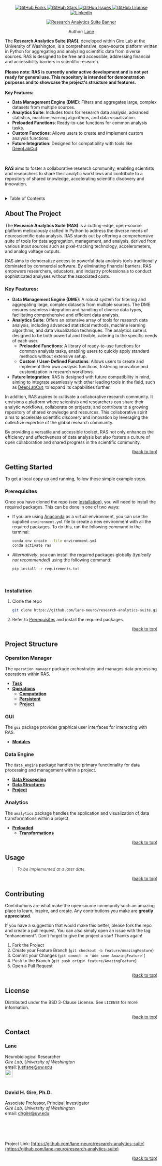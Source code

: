 <a name="readme-top"></a>

<!-- PROJECT SHIELDS -->
<div align="center">
  <p align="center">
    <a href="https://github.com/lane-neuro/research-analytics-suite/network/members">
      <img src="https://img.shields.io/github/forks/lane-neuro/research-analytics-suite.svg?style=for-the-badge" alt="GitHub Forks">
    </a>
    <a href="https://github.com/lane-neuro/research-analytics-suite/stargazers">
      <img src="https://img.shields.io/github/stars/lane-neuro/research-analytics-suite.svg?style=for-the-badge" alt="GitHub Stars">
    </a>
    <a href="https://github.com/lane-neuro/research-analytics-suite/issues">
      <img src="https://img.shields.io/github/issues/lane-neuro/research-analytics-suite.svg?style=for-the-badge" alt="GitHub Issues">
    </a>
    <a href="https://github.com/lane-neuro/research-analytics-suite/blob/main/LICENSE">
      <img src="https://img.shields.io/github/license/lane-neuro/research-analytics-suite.svg?style=for-the-badge" alt="GitHub License">
    </a>
    <a href="https://linkedin.com/in/lane14">
      <img src="https://img.shields.io/badge/-LinkedIn-black.svg?style=for-the-badge&logo=linkedin&colorB=555" alt="LinkedIn">
    </a>
  </p>

  <a href="https://github.com/lane-neuro/research-analytics-suite">
    <img src="research_analytics_suite/images/centered_banner_white_black_text_1800x700.png" alt="Research Analytics Suite Banner" style="max-width: 75%; height: auto;">
  </a>
  <p>Author: <a href="#contact">Lane</a></p>
</div>

<div>
  <p align="left">
    The <strong>Research Analytics Suite (RAS)</strong>, developed within Gire Lab at the University of Washington, is a comprehensive, open-source platform written in Python for aggregating and analyzing scientific data from diverse sources. RAS is designed to be free and accessible, addressing financial and accessibility barriers in scientific research.
    <br /><br />
    <b>Please note: RAS is currently under active development and is not yet ready for general use. This repository is intended for demonstration purposes and to showcase the project's structure and features.</b>
    <br /><br />
    <strong>Key Features:</strong>
    <ul>
      <li><strong>Data Management Engine (DME)</strong>: Filters and aggregates large, complex datasets from multiple sources.</li>
      <li><strong>Analytics Suite</strong>: Includes tools for research data analysis, advanced statistics, machine learning algorithms, and data visualization.</li>
      <li><strong>Preloaded Functions</strong>: Ready-to-use functions for common analysis tasks.</li>
      <li><strong>Custom Functions</strong>: Allows users to create and implement custom analysis functions.</li>
      <li><strong>Future Integration</strong>: Designed for compatibility with tools like <a href="https://github.com/DeepLabCut/DeepLabCut">DeepLabCut</a>.</li>
    </ul>
    <br /><br />
    <strong>RAS</strong> aims to foster a collaborative research community, enabling scientists and researchers to share their analytic workflows and contribute to a repository of shared knowledge, accelerating scientific discovery and innovation.
  </p>
</div>

<br />
<!-- TABLE OF CONTENTS -->
<details>
  <summary>Table of Contents</summary>
  <ol>
    <li><a href="#about-the-project">About The Project</a></li>
    <li><a href="#getting-started">Getting Started</a>
      <ul>
        <li><a href="#prerequisites">Prerequisites</a></li>
        <li><a href="#installation">Installation</a></li>
      </ul>
    </li>
<li><a href="#project-structure">Project Structure</a>
      <ul>
        <li><a href="#operation-manager">Operation Manager</a>
          <ul>
            <li><a href="research_analytics_suite/operation_manager/task">Task</a></li>
            <li><a href="research_analytics_suite/operation_manager/operations">Operations</a>
              <ul>
                <li><a href="research_analytics_suite/operation_manager/operations/computation">Computation</a></li>
                <li><a href="research_analytics_suite/operation_manager/operations/persistent">Persistent</a></li>
                <li><a href="research_analytics_suite/operation_manager/operations/project">Project</a></li>
              </ul>
            </li>
          </ul>
        </li>
        <li><a href="#gui">GUI</a>
          <ul>
            <li><a href="research_analytics_suite/gui/modules">Modules</a></li>
          </ul>
        </li>
        <li><a href="#data-engine">Data Engine</a>
          <ul>
            <li><a href="research_analytics_suite/data_engine/data_processing">Data Processing</a></li>
            <li><a href="research_analytics_suite/data_engine/data_structures">Data Structures</a></li>
            <li><a href="research_analytics_suite/data_engine/project">Project</a></li>
          </ul>
        </li>
        <li><a href="#analytics">Analytics</a>
          <ul>
            <li><a href="research_analytics_suite/analytics/preloaded">Preloaded</a>
              <ul>
                <li><a href="research_analytics_suite/analytics/preloaded/transformations">Transformations</a></li>
              </ul>
            </li>
          </ul>
        </li>
      </ul>
    </li>
    <li><a href="#usage">Usage</a></li>
    <li><a href="#contributing">Contributing</a></li>
    <li><a href="#license">License</a></li>
    <li><a href="#contact">Contact</a></li>
  </ol>
</details>

<!-- ABOUT THE PROJECT -->
## About The Project

The **Research Analytics Suite (RAS)** is a cutting-edge, open-source platform meticulously crafted in Python to address the diverse needs of neuroscientific data analysis. RAS stands out by offering a comprehensive suite of tools for data aggregation, management, and analysis, derived from various input sources such as pixel-tracking technology, accelerometers, and analog voltage outputs.

RAS aims to democratize access to powerful data analysis tools traditionally dominated by commercial software. By eliminating financial barriers, RAS empowers researchers, educators, and industry professionals to conduct sophisticated analyses without the associated costs.

### Key Features:
* **Data Management Engine (DME)**: A robust system for filtering and aggregating large, complex datasets from multiple sources. The DME ensures seamless integration and handling of diverse data types, facilitating comprehensive and efficient data analysis.
* **Analytics Suite**: Offers an extensive array of tools for research data analysis, including advanced statistical methods, machine learning algorithms, and data visualization techniques. The analytics suite is designed to be both powerful and flexible, catering to the specific needs of each user.
  * **Preloaded Functions**: A library of ready-to-use functions for common analysis tasks, enabling users to quickly apply standard methods without extensive setup.
  * **Custom / User-Defined Functions**: Allows users to create and implement their own analysis functions, fostering innovation and customization in research workflows.
* **Future Integration**: RAS is designed with future compatibility in mind, aiming to integrate seamlessly with other leading tools in the field, such as [DeepLabCut](https://github.com/DeepLabCut/DeepLabCut), to expand its capabilities further.

In addition, RAS aspires to cultivate a collaborative research community. It envisions a platform where scientists and researchers can share their analytic workflows, collaborate on projects, and contribute to a growing repository of shared knowledge and resources. This collaborative spirit aims to accelerate scientific discovery and innovation by leveraging the collective expertise of the global research community.

By providing a versatile and accessible toolset, RAS not only enhances the efficiency and effectiveness of data analysis but also fosters a culture of open collaboration and shared progress in the scientific community.

<p align="right">(<a href="#readme-top">back to top</a>)</p>

<!-- GETTING STARTED -->
## Getting Started

To get a local copy up and running, follow these simple example steps.

### Prerequisites
Once you have cloned the repo (see [Installation](#installation)), you will need to install the required packages. This can be done in one of two ways:
* If you are using [Anaconda](https://www.anaconda.com/) as a virtual environment, you can use the supplied `environment.yml` file to create a new environment with all the required packages. To do this, run the following command in the terminal:
  ```sh
  conda env create --file environment.yml
  conda activate ras
  ```
* <i>Alternatively</i>, you can install the required packages globally <i>(typically not recommended)</i> using the following command:
    ```sh
    pip install -r requirements.txt
  ```
<br />

### Installation
1. Clone the repo
   ```sh
   git clone https://github.com/lane-neuro/research-analytics-suite.git
   ```
2. Refer to <a href="#prerequisites">Prerequisites</a> and install the required packages.

<p align="right">(<a href="#readme-top">back to top</a>)</p>

  
<!-- PROJECT STRUCTURE -->
## Project Structure

### Operation Manager
The `operation_manager` package orchestrates and manages data processing operations within RAS.
- **[Task](research_analytics_suite/operation_manager/task)**
- **[Operations](research_analytics_suite/operation_manager/operations)**
  - **[Computation](research_analytics_suite/operation_manager/operations/computation)**
  - **[Persistent](research_analytics_suite/operation_manager/operations/persistent)**
  - **[Project](research_analytics_suite/operation_manager/operations/project)**

### GUI
The `gui` package provides graphical user interfaces for interacting with RAS.
- **[Modules](research_analytics_suite/gui/modules)**

### Data Engine
The `data_engine` package handles the primary functionality for data processing and management within a project.
- **[Data Processing](research_analytics_suite/data_engine/data_processing)**
- **[Data Structures](research_analytics_suite/data_engine/data_structures)**
- **[Project](research_analytics_suite/data_engine/project)**

### Analytics
The `analytics` package handles the application and visualization of data transformations within a project.
- **[Preloaded](research_analytics_suite/analytics/preloaded)**
  - **[Transformations](research_analytics_suite/analytics/preloaded/transformations)**

<p align="right">(<a href="#readme-top">back to top</a>)</p>

<!-- USAGE EXAMPLES -->
## Usage
> <i>To be implemented at a later date.</i>

<p align="right">(<a href="#readme-top">back to top</a>)</p>



<!-- CONTRIBUTING -->
## Contributing

Contributions are what make the open source community such an amazing place to learn, inspire, and create. Any contributions you make are **greatly appreciated**.

If you have a suggestion that would make this better, please fork the repo and create a pull request. You can also simply open an issue with the tag "enhancement".
Don't forget to give the project a star! Thanks again!

1. Fork the Project
2. Create your Feature Branch (`git checkout -b feature/AmazingFeature`)
3. Commit your Changes (`git commit -m 'Add some AmazingFeature'`)
4. Push to the Branch (`git push origin feature/AmazingFeature`)
5. Open a Pull Request

<p align="right">(<a href="#readme-top">back to top</a>)</p>



<!-- LICENSE -->
## License

Distributed under the BSD 3-Clause License. See `LICENSE` for more information.

<p align="right">(<a href="#readme-top">back to top</a>)</p>



<!-- CONTACT -->
## Contact

### Lane
Neurobiological Researcher
<br /><i>Gire Lab, University of Washington</i>
<br />email: [justlane@uw.edu](mailto:justlane@uw.edu)
<br /><a href="https://linkedin.com/in/lane14"><img align="center" height="25" src="https://img.shields.io/badge/-LinkedIn-black.svg?style=for-the-badge&logo=linkedin&colorB=555"></a>
<br />
<br />
### David H. Gire, Ph.D.
Associate Professor, Principal Investigator
<br /><i>Gire Lab, University of Washington</i>
<br />email: [dhgire@uw.edu](mailto:dhgire@uw.edu)
<br /><a href="https://psych.uw.edu/people/6312"><img align="center" height="15" src="https://uw-s3-cdn.s3.us-west-2.amazonaws.com/wp-content/uploads/sites/230/2023/11/02134822/Wordmark_center_Purple_Hex.png"></a>
<br /><br /><br /><br /><br />Project Link: [https://github.com/lane-neuro/research-analytics-suite](https://github.com/lane-neuro/research-analytics-suite)

<p align="right">(<a href="#readme-top">back to top</a>)</p>

<!-- MARKDOWN LINKS & IMAGES -->
<!-- https://www.markdownguide.org/basic-syntax/#reference-style-links -->
[contributors-shield]: https://img.shields.io/github/contributors/lane-neuro/research-analytics-suite.svg?style=for-the-badge
[contributors-url]: https://github.com/lane-neuro/research-analytics-suite/graphs/contributors
[forks-shield]: https://img.shields.io/github/forks/lane-neuro/research-analytics-suite.svg?style=for-the-badge
[forks-url]: https://github.com/lane-neuro/research-analytics-suite/network/members
[stars-shield]: https://img.shields.io/github/stars/lane-neuro/research-analytics-suite.svg?style=for-the-badge
[stars-url]: https://github.com/lane-neuro/research-analytics-suite/stargazers
[issues-shield]: https://img.shields.io/github/issues/lane-neuro/research-analytics-suite.svg?style=for-the-badge
[issues-url]: https://github.com/lane-neuro/research-analytics-suite/issues
[license-shield]: https://img.shields.io/github/license/lane-neuro/research-analytics-suite.svg?style=for-the-badge
[license-url]: https://github.com/lane-neuro/research-analytics-suite/blob/main/LICENSE
[linkedin-shield]: https://img.shields.io/badge/-LinkedIn-black.svg?style=for-the-badge&logo=linkedin&colorB=555
[linkedin-url]: https://linkedin.com/in/lane14
